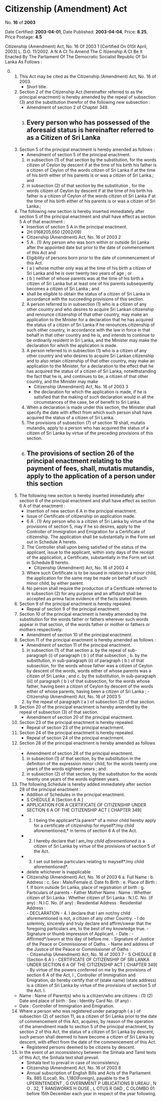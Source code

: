 # Citizenship   (Amendment)  Act

No. **16** of **2003**

Date Certified: **2003-04-01**, Date Published: **2003-04-04**, Price: **8.25**, Price Postage: **4.5**

Citizenship (Amendment) Act, No. 16 Of 2003 1
[Certified On 01St April, 2003]
L. D.O. 11/2002.
A N  A Ct   To   Amend   The  C Itizenship  A Ct
Be It Enacted By The Parliament Of The Democratic Socialist Republic Of Sri Lanka As Follows :

0. 
    1. This Act may be cited as the Citizenship (Amendment) Act, No.  16   of 2003.
        - Short title.
    2. Section 2 of the Citizenship Act (hereinafter referred to as the principal enactment) is hereby amended by the repeal of subsection (3) and the substitution therefor of the following new subsection :
        - Amendment of section 2 of Chapter 349.
        3. Every person who has possessed of the aforesaid status is hereinafter referred to as a Citizen of Sri Lanka
            - 
    3. Section 5 of the principal enactment is hereby amended as follows :
        - Amendment of section 5 of the principal enactment.
        1. in subsection (1) of that section by the substitution, for the words citizen of Ceylon by descent if at the time of his birth his father is a citizen of Ceylon of the words citizen of Sri Lanka if at the time of his birth either of his parents is or was a citizen of Sri Lanka.; and
        2. in subsection (2) of that section by the substitution , for the words  citizen of Ceylon by descent if at the time of his birth his father is a citizen of Ceylon of the words citizen of Sri Lanka if at the time of his birth either of his parents is or was a citizen of Sri Lanka.;
    4. The following new section is hereby inserted immediately after section 5 of the principal enactment and shall have effect as section 5 A  of that enactment :
        - Insertion of section 5 A  in the principal enactment.
        - 2H 0168205,650 (2002/09)
        - Citizenship (Amendment) Act, No. 16 of 2003 2
        - 5 A . (1) Any person who was born within or outside Sri Lanka after the appointed date but prior to the date of commencement of this Act and
        - Eligibility of persons born prior to the date of commencement of this Act.
        - ( a ) whose mother only was at the time of his birth a citizen of Sri Lanka and he is over twenty two years of age ; or
        - ( b ) neither of whose parents was at the time of his birth a citizen of Sri Lanka but at least one of his parents subsequently becomes a citizen of Sri Lanka ; and
        - shall be eligible to obtain the status of a citizen of Sri Lanka in accordance with the succeeding provisions of this section.
        2. A person referred to in subsection (1) who is a citizen of any other country and who desires to acquire Sri Lankan citizenship and renounce citizenship of that other country, may make an application to the Mnister for a declaration that he has acquired the status of a citizen of Sri Lanka if he renounces citizenship of such other country, in accordance with the law in force in that behalf in that other country and he is, and intends to continue to be ordinarily resident in Sri Lanka, and the Minister may make the declaration for which the application is made.
        3. A person referred to in subsection (1) who is a citizen of any other country and who desires to acquire Sri Lankan citizenship and to also retain citizenship of that other country, may make an application to the Minister, for a declaration to the effect that he has acquired the status of a citizen of Sri Lanka, notwithstanding the fact that he is, and continues to be, a citizen of that other country, and the Minister may make
            - Citizenship (Amendment) Act, No. 16 of 2003 3
            - the declaration for which the application is made, if he is satisfied that the making of such declaration would in all the circumstances of the case, be of benefit to Sri Lanka.
        4. When a declaration is made under this section, the Minister shall specify the date with effect from which such person shall have acquired the status of a citizen of Sri Lanka.
        5. The provisions of subsection (7) of section 19 shall,  mutatis mutandis,  apply to a person who has acquired the status of a citizen of Sri Lanka by virtue of the preceding provisions of this section.
        6. The provisions of section 26 of the principal enactment relating to the  payment of fees, shall,  mutatis mutandis,  apply to the application of a person under this section
            - 
    5. The following new section is hereby inserted immediately after section 6 of the principal enactment and shall have effect as section 6 A  of that enactment :
        - Insertion of new section 6 A  in the principal enactment.
        - Issue of Certificate of citizenship on application made.
        - 6 A . (1) Any person who is a citizen of Sri Lanka by virtue of the provisions of section 5, may if he so desires, apply to the Controller of Immigration and Emigration for a Certificate of citizenship. The application shall be substantially in the Form set out in Schedule A hereto.
        2. The Controller shall upon being satisfied of the status of the applicant, issue to the applicant, within sixty days of the receipt of the application, a Certificate, substantially in the Form set out in Schedule B hereto.
            - Citizenship (Amendment) Act, No. 16 of 2003 4
        3. Where such Certificate is to be issued in relation to a minor child, the application for the same may be made on behalf of such minor child, by either parent.
        4. No person shall require the production of a Certificate referred to in subsection (2) for any purpose and an affidavit shall be accepted as  prima facie  evidence of the facts stated therein.
    6. Section 9 of the principal enactment is hereby repealed.
        - Repeal of section 9 of the principal enactment.
    7. Section 10 of the principal enactment is hereby amended by the substitution for the words father or fathers wherever such words appear in that section, of the words father or mother or fathers or mothers respectively.
        - Amendment of section 10 of the principal enactment.
    8. Section 11 of the principal enactment is hereby amended as follows :
        - Amendment of section 11 of the principal enactment.
        1. in subsection (1) of that section
            a. by the repeal of sub-paragraph (i) of paragraph ( b ) of that subsection ;
            b. by the substitution, in sub-paragraph (ii) of paragraph ( b ) of that subsection, for the words whose father was a citizen of Ceylon by descent of the words, words either of whose parents was a citizen of Sri Lanka ; and
            c. by the substitution, in sub-paragraph (iii) of paragraph ( b ) of that subsection, for the words whose father, having been a citizen of Ceylon by descent of the words either of whose parents, having been a citizen of Sri Lanka ;
                - Citizenship (Amendment) Act, No. 16 of 2003 5
        2. by the repeal of paragraph ( a ) of subsection (2) of that section.
    9. Section 20 of the principal enactment is hereby amended by the repeal of subsection (3) of that section.
        - Amendment of section 20 of the principal enactment.
    10. Section 23 of the principal enactment is hereby repealed.
        - Repeal of section 23 of the principal enactrment.
    11. Section 24 of the principal enactment is hereby repealed.
        - Repeal of section 24 of the principal enactrment.
    12. Section 28 of the principal enactment is hereby amended as follows :
        - Amendment of section 28 of the principal enactment.
        1. in subsection (1) of that section, by the substitution in the definition of the expression minor child, for the words twenty one years of the words eighteen years ; and
        2. in subsection (2) of that section, by the substitution for the words twenty one years of the words eighteen years.
    13. The following Schedule is hereby added immediately after section 28 of the principal enactment :
        - Addition of Schedules in the principal enactment.
        - S CHEDULE  A [Section 6 A ]
        - APPLICATION FOR A CERTIFICATE OF CITIZENSHIP  UNDER SECTION 6 A  OF THE CITIZENSHIP ACT [ CHAPTER  349]
        - 1. I  being the applicant*/a parent* of  a minor child hereby apply for a certificate of citizenship for myself*/my child aforementioned,* in terms of section 6 A  of the Act.
        - 2. I hereby declare that I am,*/my child aforementioned is* a citizen of Sri Lanka by virtue of the provisions of section 5 of the Act.
        - 3. I set out below particulars relating to mayself*/my child aforementioned*.
        -  delete whichever is inapplicable
        - Citizenship (Amendment) Act, No. 16 of 2003 6
            a. Full Name :
            b. Address :
            c. Sex : Male/Female
            d. Date fo Birth :
            e. Place of Birth :
            f. If born outside Sri Lanka, place of registration of birth :
            g. Particulars of parents
                - Father Mother Name : Name : Whether citizen of Sri Lanka : Whether citizen of Sri Lanka : N.I.C. No. (if any) : N.I.C. No. (if any) : Residential Address : Residential Address :      
                - DECLARATION
                - 4. I declare that I am not/my child aforementioned is not, a citizen of any other Country.
                - I do solemnly, sincerely and truly declare and affirm/swear that the foregoing particulars are, to the best of my knowledge true.
                -  Signature or thumb impression of Applicant.
                - Date : 
                - Affirmed*/sworn at  this day of  before me.
                -  Signature of Justice of the Peace or Commissioner of Oaths.
                - Name and address of the Justice of the Peace or Commissioner of Oaths :   
                - Citizenship (Amendment) Act, No. 16 of 2003 7
                - S CHEDULE  B (Section 6 A )
                - CERTIFICATE OF CITIZENSHIP OF SRI LANKA UNDER SECTION 6 A  OF THE CITIZENSHIP ACT [ CHAPTER  349]
                - By virtue of the powers conferred on me by the provisions of section 6 A of the Act, I , Controller of Immigration and Emigration, do hereby certify that  of  (state name) (state address) is a citizen of Sri Lanka by virtue of the provisions of section 5 of the Act.
I. 
    - Name :  Name of Parent(s) who is a citizen/who are citizens : (1)  (2)  Date and place of birth :  Sex :  Identity Card No. (if any) : 
    - Date : Controller of Immigration and Emigration.
    14. Where a person who was registered under paragraph ( a ) of subsection (2) of section 11, as a citizen of Sri Lanka prior to the date of commencement of this Act, acquires, by reason of the operation of the amendment made to section 5 of the principal enactment, by section 2 of this Act, the status of a citizen of Sri Lanka by descent, such person shall deemed to have become a citizen of Sri Lanka by descent, with effect from the date of the commencement of this Act.
        - Registered persons deemed to be citizens by descent.
    15. In the event of an inconsistency between the Sinhala and Tamil texts of this Act, the Sinhala text shall prevail.
        - Sinhala text to prevail in case of inconsistency.
        - Citizenship (Amendment) Act, No. 16 of 2003 8
        - Annual subscription of English Bills and Acts of the Parliament Rs. 885 (Local), Rs. 1,180(Foreign), payable to the S UPERINTENDENT , G OVERNMENT  P UBLICATIONS  B UREAU , N O . 32, T RANSWORKS  H OUSE , L OTUS  R OAD , C OLOMBO  01 before 15th December each year in respect of the year following.
